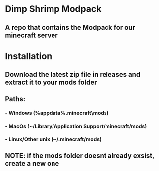 # Dimp Shrimp Modpack
## A repo that contains the Modpack for our minecraft server

# Installation
## Download the latest zip file in releases and extract it to your mods folder
## Paths:
### - Windows (%appdata%\.minecraft\mods)
### - MacOs (~/Library/Application Support/minecraft/mods)
### - Linux/Other unix (~/.minecraft/mods)
## NOTE: if the mods folder doesnt already exsist, create a new one

